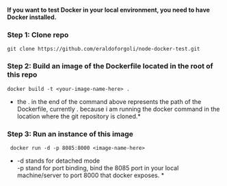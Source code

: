 
**If you want to test Docker in your local environment, you need to have Docker installed.**

### Step 1: Clone repo
``` git clone https://github.com/eraldoforgoli/node-docker-test.git ```

### Step 2: Build an image of the Dockerfile located in the root of this repo
```docker build -t <your-image-name-here> . ```  
* the . in the end of the command above represents the path of the Dockerfile, currently . because i am running the docker 
command in the location where the git repository is cloned.*  

### Step 3: Run an instance of this image
``` docker run -d -p 8085:8000 <image-name-here>```  

* -d stands for detached mode  
-p stand for port binding, bind the 8085 port in your local machine/server to port 8000 that docker exposes. *  

